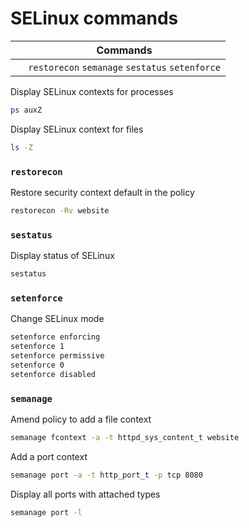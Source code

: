 # SELinux commands
&nbsp;  | Commands
---     | ---
&nbsp;  | `restorecon` `semanage` `sestatus` `setenforce`

Display SELinux contexts for processes
```sh
ps auxZ
```
Display SELinux context for files
```sh
ls -Z
```

### `restorecon`
Restore security context default in the policy
```sh
restorecon -Rv website
```
### `sestatus`
Display status of SELinux
```sh
sestatus
```
### `setenforce`
Change SELinux mode
```sh
setenforce enforcing
setenforce 1
setenforce permissive
setenforce 0
setenforce disabled
```
### `semanage`
Amend policy to add a file context
```sh
semanage fcontext -a -t httpd_sys_content_t website
```
Add a port context
```sh
semanage port -a -t http_port_t -p tcp 8080
```
Display all ports with attached types
```sh
semanage port -l
```

[sestatus]:                                          #sestatus                                '```&#10;sestatus&#10;```&#10;Display status of SELinux&#10;Rothwell, William. _CompTIA Linux+ Portable Command Guide_.'
[setenforce]:                                        #setenforce                              '```&#10;setenforce&#10;```&#10;Change SELinux mode&#10;Rothwell, William. _CompTIA Linux+ Portable Command Guide_.'
[semanage]:                                          #semanage                                '```&#10;$ semanage&#10;```&#10;Edit security contexts for files and ports'